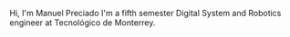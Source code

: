 Hi, I'm Manuel Preciado
I'm a fifth semester Digital System and Robotics engineer 
at Tecnológico de Monterrey.


